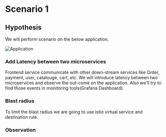 # Scenario 1

## Hypothesis

We will perform scenario on the below application.

![Application](https://github.com/infracloudio/sre-stack/blob/main/etc/image/application-arch.png?raw=true)


### Add Latency between two microservices

Frontend service communicate with other down-stream services like Order, payment, user, catalouge, cart, etc. We will introduce latency between two microservices and observe the out-come on the application. Also we'll try to find those events in monitoring tools(Grafana Dashboard).

### Blast radius

To limit the blast radius we are going to use istio virtual service and destination rule.

### Observation
